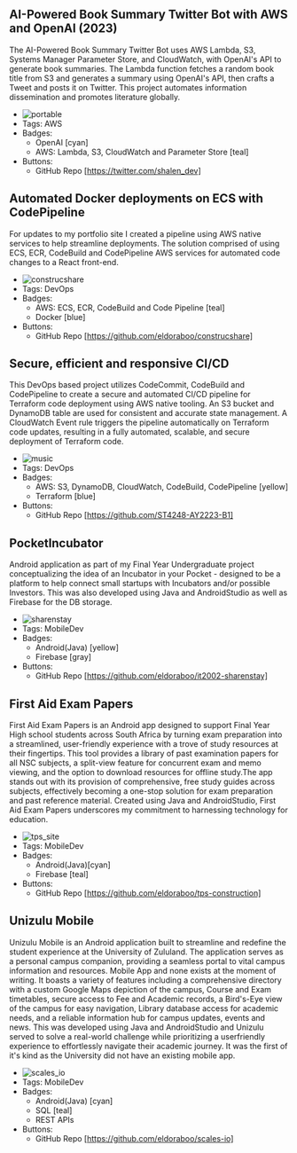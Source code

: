 ## AI-Powered Book Summary Twitter Bot with AWS and OpenAI (2023)
The AI-Powered Book Summary Twitter Bot uses AWS Lambda, S3, Systems Manager Parameter Store, and CloudWatch, with OpenAI's API to generate book summaries. The Lambda function fetches a random book title from S3 and generates a summary using OpenAI's API, then crafts a Tweet and posts it on Twitter. This project automates information dissemination and promotes literature globally.
- ![portable](/portfolio/assets/portable.png)
- Tags: AWS
- Badges:
  - OpenAI [cyan]
  - AWS: Lambda, S3, CloudWatch and Parameter Store [teal]
- Buttons:
  - GitHub Repo [https://twitter.com/shalen_dev]

## Automated Docker deployments on ECS with CodePipeline
For updates to my portfolio site I created a pipeline using AWS native services to help streamline deployments. The solution comprised of using ECS, ECR, CodeBuild and CodePipeline AWS services for automated code changes to a React front-end.
- ![construcshare](/portfolio/assets/construcshare.png)
- Tags: DevOps
- Badges:
  - AWS: ECS, ECR, CodeBuild and Code Pipeline [teal]
  - Docker [blue]
- Buttons:
  - GitHub Repo [https://github.com/eldoraboo/construcshare]

## Secure, efficient and responsive CI/CD
This DevOps based project utilizes CodeCommit, CodeBuild and CodePipeline to create a secure and automated CI/CD pipeline for Terraform code deployment using AWS native tooling. An S3 bucket and DynamoDB table are used for consistent and accurate state management. A CloudWatch Event rule triggers the pipeline automatically on Terraform code updates, resulting in a fully automated, scalable, and secure deployment of Terraform code.
- ![music](/portfolio/assets/music.png)
- Tags: DevOps
- Badges:
  - AWS: S3, DynamoDB, CloudWatch, CodeBuild, CodePipeline [yellow]
  - Terraform [blue]
- Buttons:
  - GitHub Repo [https://github.com/ST4248-AY2223-B1]

## PocketIncubator
Android application as part of my Final Year Undergraduate project conceptualizing the idea of an Incubator in your Pocket - designed to be a platform to help connect small startups with Incubators and/or possible Investors. This was also developed using Java and AndroidStudio as well as Firebase for the DB storage.
- ![sharenstay](/portfolio/assets/sharenstay.png)
- Tags: MobileDev
- Badges:
  - Android(Java) [yellow]
  - Firebase [gray]
- Buttons:
  - GitHub Repo [https://github.com/eldoraboo/it2002-sharenstay]

## First Aid Exam Papers
First Aid Exam Papers is an Android app designed to support Final Year High school students across South Africa by turning exam preparation into a streamlined, user-friendly experience with a trove of study resources at their fingertips. This tool provides a library of past examination papers for all NSC subjects, a split-view feature for concurrent exam and memo viewing, and the option to download resources for offline study.The app stands out with its provision of comprehensive, free study guides across subjects, effectively becoming a one-stop solution for exam preparation and past reference material. Created using Java and AndroidStudio, First Aid Exam Papers underscores my commitment to harnessing technology for education.
- ![tps_site](/portfolio/assets/tps_site.png)
- Tags: MobileDev
- Badges:
  - Android(Java)[cyan]
  - Firebase [teal]
- Buttons:
  - GitHub Repo [https://github.com/eldoraboo/tps-construction]

## Unizulu Mobile
Unizulu Mobile is an Android application built to streamline and redefine the student experience at the University of Zululand. The application serves as a personal campus companion, providing a seamless portal to vital campus information and resources. Mobile App and none exists at the moment of writing. It boasts a variety of features including a comprehensive directory with a custom Google Maps depiction of the campus, Course and Exam timetables, secure access to Fee and Academic records, a Bird's-Eye view of the campus for easy navigation, Library database access for academic needs, and a reliable information hub for campus updates, events and news. This was developed using Java and AndroidStudio and Unizulu served to solve a real-world challenge while prioritizing a userfriendly experience to effortlessly navigate their academic journey. It was the first of it's kind as the University did not have an existing mobile app.
- ![scales_io](/portfolio/assets/scales_io.png)
- Tags: MobileDev
- Badges:
  - Android(Java) [cyan]
  - SQL [teal]
  - REST APIs
- Buttons:
  - GitHub Repo [https://github.com/eldoraboo/scales-io]
